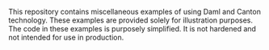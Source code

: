 This repository contains miscellaneous examples of using Daml and Canton technology. These examples are provided solely for illustration purposes. The code in these examples is purposely simplified. It is not hardened and not intended for use in production.
